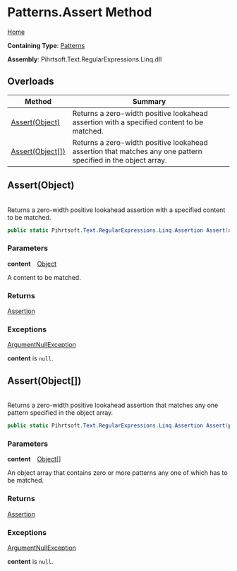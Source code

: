 # Patterns\.Assert Method

[Home](../../../../../../README.md)

**Containing Type**: [Patterns](../README.md)

**Assembly**: Pihrtsoft\.Text\.RegularExpressions\.Linq\.dll

## Overloads

| Method | Summary |
| ------ | ------- |
| [Assert(Object)](#Pihrtsoft_Text_RegularExpressions_Linq_Patterns_Assert_System_Object_) | Returns a zero\-width positive lookahead assertion with a specified content to be matched\. |
| [Assert(Object\[\])](#Pihrtsoft_Text_RegularExpressions_Linq_Patterns_Assert_System_Object___) | Returns a zero\-width positive lookahead assertion that matches any one pattern specified in the object array\. |

## Assert\(Object\) <a name="Pihrtsoft_Text_RegularExpressions_Linq_Patterns_Assert_System_Object_"></a>

\
Returns a zero\-width positive lookahead assertion with a specified content to be matched\.

```csharp
public static Pihrtsoft.Text.RegularExpressions.Linq.Assertion Assert(object content)
```

### Parameters

**content** &ensp; [Object](https://docs.microsoft.com/en-us/dotnet/api/system.object)

A content to be matched\.

### Returns

[Assertion](../../Assertion/README.md)

### Exceptions

[ArgumentNullException](https://docs.microsoft.com/en-us/dotnet/api/system.argumentnullexception)

**content** is `null`\.

## Assert\(Object\[\]\) <a name="Pihrtsoft_Text_RegularExpressions_Linq_Patterns_Assert_System_Object___"></a>

\
Returns a zero\-width positive lookahead assertion that matches any one pattern specified in the object array\.

```csharp
public static Pihrtsoft.Text.RegularExpressions.Linq.Assertion Assert(params object[] content)
```

### Parameters

**content** &ensp; [Object](https://docs.microsoft.com/en-us/dotnet/api/system.object)\[\]

An object array that contains zero or more patterns any one of which has to be matched\.

### Returns

[Assertion](../../Assertion/README.md)

### Exceptions

[ArgumentNullException](https://docs.microsoft.com/en-us/dotnet/api/system.argumentnullexception)

**content** is `null`\.

